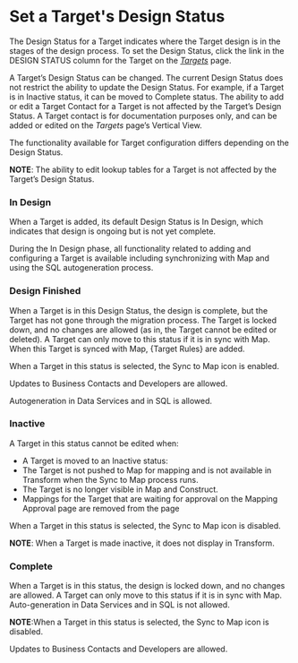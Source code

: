 # Set a Target's Design Status

The Design Status for a Target indicates where the Target design is in
the stages of the design process. To set the Design Status, click the
link in the DESIGN STATUS column for the Target on the
<span style="font-style: italic;">[Targets](../Page_Desc/Targets_H_Design.htm)</span>
page.

A Target’s Design Status can be changed. The current Design Status does
not restrict the ability to update the Design Status. For example, if a
Target is in Inactive status, it can be moved to Complete status. The
ability to add or edit a Target Contact for a Target is not affected by
the Target’s Design Status. A Target contact is for documentation
purposes only, and can be added or edited on the
<span style="font-style: italic;">Targets</span> page’s Vertical View.

The functionality available for Target configuration differs depending
on the Design Status.

<span style="font-weight: bold;">NOTE</span>: The ability to edit lookup
tables for a Target is not affected by the Target’s Design Status.

### In Design

When a Target is added, its default Design Status is In Design, which
indicates that design is ongoing but is not yet complete.

During the In Design phase, all functionality related to adding and
configuring a Target is available including synchronizing with Map and
using the SQL autogeneration process.

### Design Finished

When a Target is in this Design Status, the design is complete, but the
Target has not gone through the migration process. The Target is locked
down, and no changes are allowed (as in, the Target cannot be edited or
deleted). A Target can only move to this status if it is in sync with
Map. When this Target is synced with Map, {Target Rules} are added.

When a Target in this status is selected, the Sync to Map icon is
enabled.

Updates to Business Contacts and Developers are allowed.

Autogeneration in Data Services and in SQL is allowed.

### Inactive

A Target in this status cannot be edited when:

  - A Target is moved to an Inactive status:
  - The Target is not pushed to Map for mapping and is not available in
    Transform when the Sync to Map process runs.
  - The Target is no longer visible in Map and Construct.
  - Mappings for the Target that are waiting for approval on the Mapping
    Approval page are removed from the page

When a Target in this status is selected, the Sync to Map icon is
disabled.

<span style="font-weight: bold;">NOTE</span>: When a Target is made
inactive, it does not display in Transform.

### Complete

When a Target is in this status, the design is locked down, and no
changes are allowed. A Target can only move to this status if it is in
sync with Map. Auto-generation in Data Services and in SQL is not
allowed.

**NOTE**:When a Target in this status is selected, the Sync to Map icon
is disabled.

Updates to Business Contacts and Developers are allowed.
